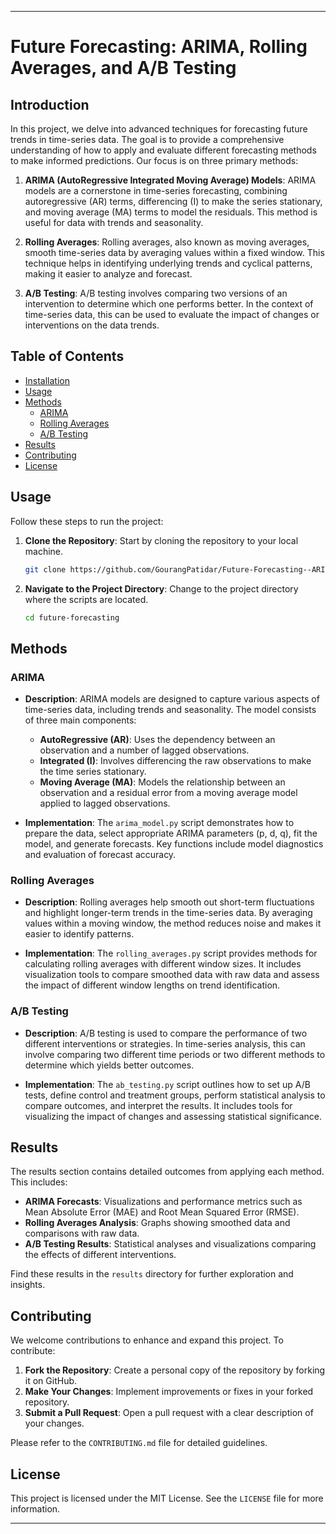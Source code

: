 

---

# Future Forecasting: ARIMA, Rolling Averages, and A/B Testing

## Introduction

In this project, we delve into advanced techniques for forecasting future trends in time-series data. The goal is to provide a comprehensive understanding of how to apply and evaluate different forecasting methods to make informed predictions. Our focus is on three primary methods:

1. **ARIMA (AutoRegressive Integrated Moving Average) Models**: ARIMA models are a cornerstone in time-series forecasting, combining autoregressive (AR) terms, differencing (I) to make the series stationary, and moving average (MA) terms to model the residuals. This method is useful for data with trends and seasonality.

2. **Rolling Averages**: Rolling averages, also known as moving averages, smooth time-series data by averaging values within a fixed window. This technique helps in identifying underlying trends and cyclical patterns, making it easier to analyze and forecast.

3. **A/B Testing**: A/B testing involves comparing two versions of an intervention to determine which one performs better. In the context of time-series data, this can be used to evaluate the impact of changes or interventions on the data trends.

## Table of Contents

- [Installation](#installation)
- [Usage](#usage)
- [Methods](#methods)
  - [ARIMA](#arima)
  - [Rolling Averages](#rolling-averages)
  - [A/B Testing](#ab-testing)
- [Results](#results)
- [Contributing](#contributing)
- [License](#license)


## Usage

Follow these steps to run the project:

1. **Clone the Repository**: Start by cloning the repository to your local machine.

   ```bash
   git clone https://github.com/GourangPatidar/Future-Forecasting--ARIMA-Rolling-Averages-and-A-B-Testing.git
   ```

2. **Navigate to the Project Directory**: Change to the project directory where the scripts are located.

   ```bash
   cd future-forecasting
   ```



## Methods

### ARIMA

- **Description**: ARIMA models are designed to capture various aspects of time-series data, including trends and seasonality. The model consists of three main components:
  - **AutoRegressive (AR)**: Uses the dependency between an observation and a number of lagged observations.
  - **Integrated (I)**: Involves differencing the raw observations to make the time series stationary.
  - **Moving Average (MA)**: Models the relationship between an observation and a residual error from a moving average model applied to lagged observations.

- **Implementation**: The `arima_model.py` script demonstrates how to prepare the data, select appropriate ARIMA parameters (p, d, q), fit the model, and generate forecasts. Key functions include model diagnostics and evaluation of forecast accuracy.

### Rolling Averages

- **Description**: Rolling averages help smooth out short-term fluctuations and highlight longer-term trends in the time-series data. By averaging values within a moving window, the method reduces noise and makes it easier to identify patterns.

- **Implementation**: The `rolling_averages.py` script provides methods for calculating rolling averages with different window sizes. It includes visualization tools to compare smoothed data with raw data and assess the impact of different window lengths on trend identification.

### A/B Testing

- **Description**: A/B testing is used to compare the performance of two different interventions or strategies. In time-series analysis, this can involve comparing two different time periods or two different methods to determine which yields better outcomes.

- **Implementation**: The `ab_testing.py` script outlines how to set up A/B tests, define control and treatment groups, perform statistical analysis to compare outcomes, and interpret the results. It includes tools for visualizing the impact of changes and assessing statistical significance.

## Results

The results section contains detailed outcomes from applying each method. This includes:

- **ARIMA Forecasts**: Visualizations and performance metrics such as Mean Absolute Error (MAE) and Root Mean Squared Error (RMSE).
- **Rolling Averages Analysis**: Graphs showing smoothed data and comparisons with raw data.
- **A/B Testing Results**: Statistical analyses and visualizations comparing the effects of different interventions.

Find these results in the `results` directory for further exploration and insights.

## Contributing

We welcome contributions to enhance and expand this project. To contribute:

1. **Fork the Repository**: Create a personal copy of the repository by forking it on GitHub.
2. **Make Your Changes**: Implement improvements or fixes in your forked repository.
3. **Submit a Pull Request**: Open a pull request with a clear description of your changes.

Please refer to the `CONTRIBUTING.md` file for detailed guidelines.

## License

This project is licensed under the MIT License. See the `LICENSE` file for more information.

---

